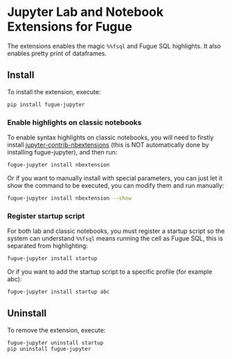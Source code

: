 # Jupyter Lab and Notebook Extensions for Fugue

The extensions enables the magic `%%fsql` and Fugue SQL highlights. It also enables pretty print of dataframes.

## Install

To install the extension, execute:

```bash
pip install fugue-jupyter
```

### Enable highlights on classic notebooks

To enable syntax highlights on classic notebooks, you will need to firstly install [jupyter-contrib-nbextensions](https://jupyter-contrib-nbextensions.readthedocs.io/en/latest/install.html) (this is NOT automatically done by installing fugue-jupyter), and then run:

```bash
fugue-jupyter install nbextension
```

Or if you want to manually install with special parameters, you can just let it show the command to be executed, you can modify them and run manually:

```bash
fugue-jupyter install nbextension --show
```

### Register startup script

For both lab and classic notebooks, you must register a startup script so the system can understand `%%fsql` means running the cell as Fugue SQL, this is separated from highlighting:

```bash
fugue-jupyter install startup
```

Or if you want to add the startup script to a specific profile (for example abc):

```bash
fugue-jupyter install startup abc
```


## Uninstall

To remove the extension, execute:

```bash
fugue-jupyter uninstall startup
pip uninstall fugue-jupyter
```
